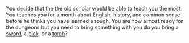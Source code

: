 
You decide that the the old scholar would be able to teach you the most. You
teaches you for a month about English, history, and common sense before he thinks
you have learned enough. You are now almost ready for the dungeons but you need
to bring something with you do you bring a [sword](./sword.md), a [pick](./pick.md), 
or a [torch](./torch.md)?